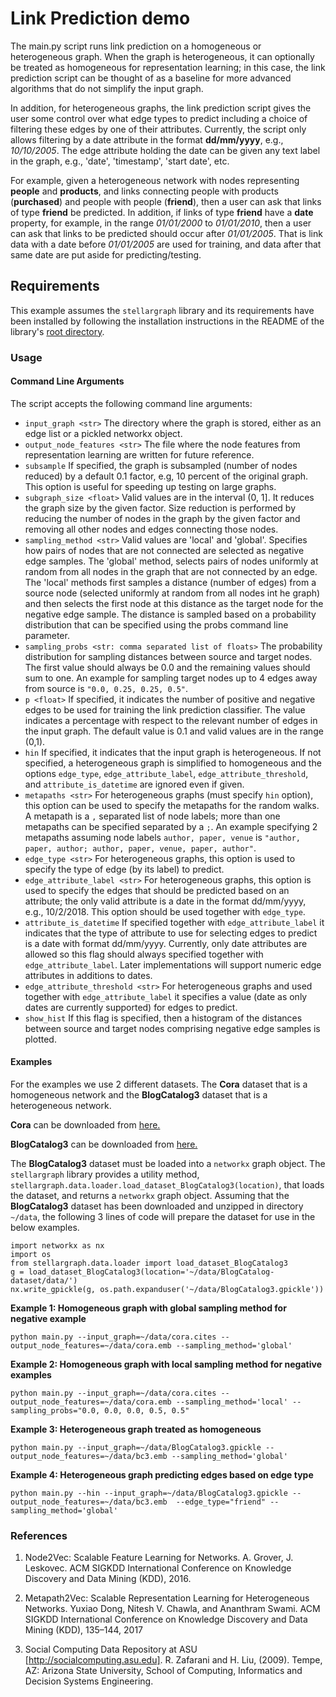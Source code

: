 # Link Prediction demo

The main.py script runs link prediction on a homogeneous or heterogeneous graph. When
the graph is heterogeneous, it can optionally be treated as homogeneous for representation learning; in
this case, the link prediction script can be thought of as a baseline for more advanced
algorithms that do not simplify the input graph.

In addition, for heterogeneous graphs, the link prediction script gives the user some control over what edge
types to predict including a choice of filtering these edges by one of their attributes. Currently, the script only
allows filtering by a date attribute in the format **dd/mm/yyyy**, e.g., *10/10/2005*. The edge attribute holding the date
can be given any text label in the graph, e.g., 'date', 'timestamp', 'start date', etc.

For example, given a heterogeneous network with nodes representing **people** and **products**, and links connecting people with products
(**purchased**) and people with people (**friend**), then a user can ask that links of type **friend** be predicted. In addition,
if links of type **friend** have a **date** property, for example, in the range *01/01/2000* to *01/01/2010*, then a user
can ask that links to be predicted should occur after *01/01/2005*. That is link data with a date before *01/01/2005* are
used for training, and data after that same date are put aside for predicting/testing.


## Requirements
This example assumes the `stellargraph` library and its requirements have been
installed by following the installation instructions in the README
of the library's [root directory](https://github.com/stellargraph/stellargraph).

### Usage

#### Command Line Arguments
The script accepts the following command line arguments:

- `input_graph <str>`  The directory where the graph is stored, either as an edge list or a pickled networkx object.
- `output_node_features <str>` The file where the node features from representation learning are written
for future reference.
- `subsample` If specified, the graph is subsampled (number of nodes reduced) by a default 0.1 factor, e.g,
10 percent of the original graph. This option is useful for speeding up testing on large graphs.
- `subgraph_size <float>` Valid values are in the interval (0, 1]. It reduces the graph size by the given factor.
Size reduction is performed by reducing the number of nodes in the graph by the given factor and removing all other
nodes and edges connecting those nodes.
- `sampling_method <str>` Valid values are 'local' and 'global'. Specifies how pairs of nodes that are not connected are
selected as negative edge samples. The 'global' method, selects pairs of nodes uniformly at random from all nodes in
the graph that are not connected by an edge. The 'local' methods first samples a distance (number of edges) from a
source node (selected uniformly at random from all nodes int he graph) and then selects the first node at this distance
as the target node for the negative edge sample. The distance is sampled based on a probability distribution that can
be specified using the probs command line parameter.
- `sampling_probs <str: comma separated list of floats>` The probability distribution for sampling distances between
source and target nodes. The first value should always be 0.0 and the remaining values should sum to one. An example for
sampling target nodes up to 4 edges away from source is `"0.0, 0.25, 0.25, 0.5"`.
- `p <float>` If specified, it indicates the number of positive and negative edges to be used for training
the link prediction classifier. The value indicates a percentage with respect to the relevant number of
edges in the input graph. The default value is 0.1 and valid values are in the range (0,1).
- `hin` If specified, it indicates that the input graph is heterogeneous. If not specified, a heterogeneous graph is
simplified to homogeneous and the options `edge_type`, `edge_attribute_label`, `edge_attribute_threshold`, and
`attribute_is_datetime` are ignored even if given.
- `metapaths <str>` For heterogeneous graphs (must specify `hin` option), this option can be used to specify the
metapaths for the random walks. A metapath is a `,` separated list of node labels; more than one metapaths can
be specified separated by a `;`. An example specifying 2 metapaths assuming node labels `author, paper, venue` is
`"author, paper, author; author, paper, venue, paper, author"`.
- `edge_type <str>` For heterogeneous graphs, this option is used to specify the type of edge (by its label) to
predict.
- `edge_attribute_label <str>` For heterogeneous graphs, this option is used to specify the edges that should be
predicted based on an attribute; the only valid attribute is a date in the format dd/mm/yyyy, e.g., 10/2/2018. This
option should be used together with `edge_type`.
- `attribute_is_datetime` If specified together with `edge_attribute_label` it indicates that the type of attribute
to use for selecting edges to predict is a date with format dd/mm/yyyy. Currently, only date attributes are allowed so
this flag should always specified together with `edge_attribute_label`. Later implementations will support numeric
edge attributes in additions to dates.
- `edge_attribute_threshold <str>` For heterogeneous graphs and used together with `edge_attribute_label` it specifies
a value (date as only dates are currently supported) for edges to predict.
- `show_hist` If this flag is specified, then a histogram of the distances between source and target nodes comprising
negative edge samples is plotted.

#### Examples

For the examples we use 2 different datasets. The **Cora** dataset that is a homogeneous network and the
**BlogCatalog3** dataset that is a heterogeneous network.

**Cora** can be downloaded from [here.](https://linqs-data.soe.ucsc.edu/public/lbc/cora.tgz)

**BlogCatalog3** can be downloaded from [here.]( http://socialcomputing.asu.edu/datasets/BlogCatalog3)

The **BlogCatalog3** dataset must be loaded into a `networkx` graph object. The `stellargraph` library provides a
utility method, `stellargraph.data.loader.load_dataset_BlogCatalog3(location)`, that loads the dataset,
and returns a `networkx` graph object. Assuming that the **BlogCatalog3** dataset has been downloaded and unzipped
in directory `~/data`, the following 3 lines of code will prepare the dataset for use in the below examples.

```
import networkx as nx
import os
from stellargraph.data.loader import load_dataset_BlogCatalog3
g = load_dataset_BlogCatalog3(location='~/data/BlogCatalog-dataset/data/')
nx.write_gpickle(g, os.path.expanduser('~/data/BlogCatalog3.gpickle'))
```


**Example 1: Homogeneous graph with global sampling method for negative example**
```
python main.py --input_graph=~/data/cora.cites --output_node_features=~/data/cora.emb --sampling_method='global'
```

**Example 2: Homogeneous graph with local sampling method for negative examples**
```
python main.py --input_graph=~/data/cora.cites --output_node_features=~/data/cora.emb --sampling_method='local' --sampling_probs="0.0, 0.0, 0.0, 0.5, 0.5"
```

**Example 3: Heterogeneous graph treated as homogeneous**
```
python main.py --input_graph=~/data/BlogCatalog3.gpickle --output_node_features=~/data/bc3.emb --sampling_method='global'
```

**Example 4: Heterogeneous graph predicting edges based on edge type**
```
python main.py --hin --input_graph=~/data/BlogCatalog3.gpickle --output_node_features=~/data/bc3.emb  --edge_type="friend" --sampling_method='global'
```

### References

1. Node2Vec: Scalable Feature Learning for Networks. A. Grover, J. Leskovec. ACM SIGKDD International Conference on Knowledge Discovery and Data Mining (KDD), 2016.

2. Metapath2Vec: Scalable Representation Learning for Heterogeneous Networks. Yuxiao Dong, Nitesh V. Chawla, and Ananthram Swami. ACM SIGKDD International Conference on Knowledge Discovery and Data Mining (KDD), 135–144, 2017

3. Social Computing Data Repository at ASU [http://socialcomputing.asu.edu]. R. Zafarani and H. Liu, (2009). Tempe, AZ: Arizona State University, School of Computing, Informatics and Decision Systems Engineering.
